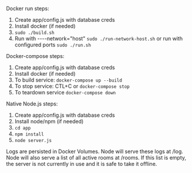Docker run steps:
1. Create app/config.js with database creds
2. Install docker (if needed)
3. `sudo ./build.sh`
4. Run with ----network="host" `sudo ./run-network-host.sh` or run with configured ports `sudo ./run.sh`

Docker-compose steps:
1. Create app/config.js with database creds
2. Install docker (if needed)
2. To build service: `docker-compose up --build`
3. To stop service: CTL+C or `docker-compose stop`
4. To teardown service `docker-compose down`

Native Node.js steps:
1. Create app/config.js with database creds
2. Install node/npm (if needed)
3. `cd app`
4. `npm install`
5. `node server.js`

Logs are persisted in Docker Volumes.  Node will serve these logs at /log.  Node will also serve a list of all active rooms at /rooms.  If this list is empty, the server is not currently in use and it is safe to take it offline.
